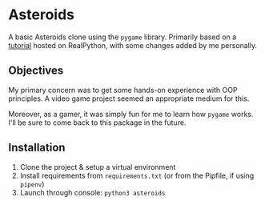 # Asteroids
A basic Asteroids clone using the `pygame` library. Primarily based on a [tutorial](https://realpython.com/asteroids-game-python/) hosted on RealPython, with some changes added by me personally.

## Objectives
My primary concern was to get some hands-on experience with OOP principles. A video game project seemed an appropriate medium for this.

Moreover, as a gamer, it was simply fun for me to learn how `pygame` works. I'll be sure to come back to this package in the future.

## Installation
1. Clone the project & setup a virtual environment
2. Install requirements from `requirements.txt` (or from the Pipfile, if using `pipenv`)
3. Launch through console: `python3 asteroids`